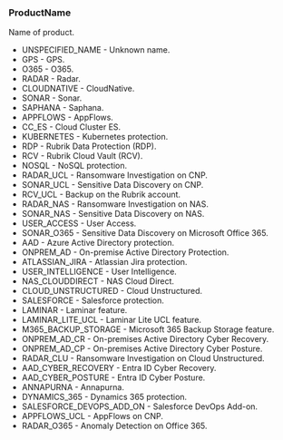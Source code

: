 ### ProductName
Name of product.

- UNSPECIFIED_NAME - Unknown name.
- GPS - GPS.
- O365 - O365.
- RADAR - Radar.
- CLOUDNATIVE - CloudNative.
- SONAR - Sonar.
- SAPHANA - Saphana.
- APPFLOWS - AppFlows.
- CC_ES - Cloud Cluster ES.
- KUBERNETES - Kubernetes protection.
- RDP - Rubrik Data Protection (RDP).
- RCV - Rubrik Cloud Vault (RCV).
- NOSQL - NoSQL protection.
- RADAR_UCL - Ransomware Investigation on CNP.
- SONAR_UCL - Sensitive Data Discovery on CNP.
- RCV_UCL - Backup on the Rubrik account.
- RADAR_NAS - Ransomware Investigation on NAS.
- SONAR_NAS - Sensitive Data Discovery on NAS.
- USER_ACCESS - User Access.
- SONAR_O365 - Sensitive Data Discovery on Microsoft Office 365.
- AAD - Azure Active Directory protection.
- ONPREM_AD - On-premise Active Directory Protection.
- ATLASSIAN_JIRA - Atlassian Jira protection.
- USER_INTELLIGENCE - User Intelligence.
- NAS_CLOUDDIRECT - NAS Cloud Direct.
- CLOUD_UNSTRUCTURED - Cloud Unstructured.
- SALESFORCE - Salesforce protection.
- LAMINAR - Laminar feature.
- LAMINAR_LITE_UCL - Laminar Lite UCL feature.
- M365_BACKUP_STORAGE - Microsoft 365 Backup Storage feature.
- ONPREM_AD_CR - On-premises Active Directory Cyber Recovery.
- ONPREM_AD_CP - On-premises Active Directory Cyber Posture.
- RADAR_CLU - Ransomware Investigation on Cloud Unstructured.
- AAD_CYBER_RECOVERY - Entra ID Cyber Recovery.
- AAD_CYBER_POSTURE - Entra ID Cyber Posture.
- ANNAPURNA - Annapurna.
- DYNAMICS_365 - Dynamics 365 protection.
- SALESFORCE_DEVOPS_ADD_ON - Salesforce DevOps Add-on.
- APPFLOWS_UCL - AppFlows on CNP.
- RADAR_O365 - Anomaly Detection on Office 365.
